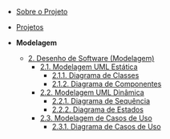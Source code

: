 <!-- docs/_sidebar.md -->

- [Sobre o Projeto](/)
- [Projetos](/Projeto/Projeto.md)

- **Modelagem**
  - [2. Desenho de Software (Modelagem)](/Modelagem/modelagem.md)
    - [2.1. Modelagem UML Estática](/Modelagem/estatica/index.md)
      - [2.1.1. Diagrama de Classes](/Modelagem/estatica/diagrama-de-classes.md)
      - [2.1.2. Diagrama de Componentes](/Modelagem/estatica/diagrama-de-componentes.md)
    - [2.2. Modelagem UML Dinâmica](/Modelagem/dinamica/index.md)
      - [2.2.1. Diagrama de Sequência](/Modelagem/dinamica/diagrama-de-sequencia.md)
      - [2.2.2. Diagrama de Estados](/Modelagem/dinamica/diagrama-de-estados.md)
    - [2.3. Modelagem de Casos de Uso](Modelagem/organizacional/index.md)
      - [2.3.1. Diagrama de Casos de Uso](Modelagem/organizacional/diagrama-de-casos-de-uso.md)
